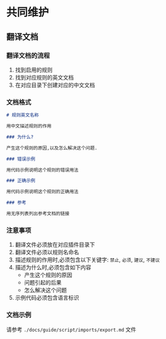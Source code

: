 # 共同维护

## 翻译文档

### 翻译文档的流程

1. 找到启用的规则
2. 找到对应规则的英文文档
3. 在对应目录下创建对应的中文文档

### 文档格式

```markdown
# 规则英文名称

用中文描述规则的作用

### 为什么?

产生这个规则的原因,以及怎么解决这个问题.

### 错误示例

用代码示例说明这个规则的错误用法

### 正确示例

用代码示例说明这个规则的正确用法

### 参考

用无序列表列出参考文档的链接
```

### 注意事项

1. 翻译文件必须放在对应插件目录下
2. 翻译文件必须以规则名命名
3. 描述规则的作用时,必须包含以下关键字: `禁止`, `必须`, `建议`, `不建议`
4. 描述为什么时,必须包含如下内容
   - 产生这个规则的原因
   - 问题引起的后果
   - 怎么解决这个问题
5. 示例代码必须包含语言标识

### 文档示例

请参考 `./docs/guide/script/imports/export.md` 文件
